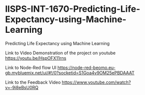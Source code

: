 # llSPS-INT-1670-Predicting-Life-Expectancy-using-Machine-Learning
Predicting Life Expectancy using Machine Learning


Link to Video Demonstration of the project on youtube
https://youtu.be/HspOFX11rns

Link to Node-Red flow UI
https://node-red-beomo.eu-gb.mybluemix.net/ui/#!/0?socketid=S1Goa4v9OM25ePBDAAAT

Link to the Feedback Video
https://www.youtube.com/watch?v=-9i8eBsU0RQ
